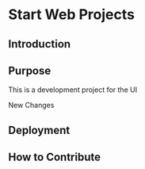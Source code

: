 # Start Web Projects

## Introduction

## Purpose

This is a development project for the UI

New Changes

## Deployment

## How to Contribute

